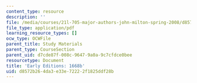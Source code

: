 ```yaml
---
content_type: resource
description: ''
file: /media/courses/21l-705-major-authors-john-milton-spring-2008/d8572b264da3e33e72222f1825ddf28b_MIT21L_705S08_1668b.pdf
file_type: application/pdf
learning_resource_types: []
ocw_type: OCWFile
parent_title: Study Materials
parent_type: CourseSection
parent_uid: d7cde87f-008c-9647-9a0a-9c7cfdce0bee
resourcetype: Document
title: 'Early Editions: 1668b'
uid: d8572b26-4da3-e33e-7222-2f1825ddf28b
---
```

